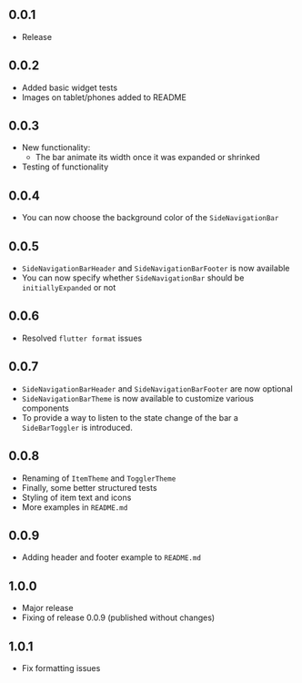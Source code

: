 ## 0.0.1

* Release

## 0.0.2
* Added basic widget tests
* Images on tablet/phones added to README

## 0.0.3
* New functionality: 
    - The bar animate its width once it was expanded or shrinked
* Testing of functionality

## 0.0.4
* You can now choose the background color of the `SideNavigationBar`

## 0.0.5
* ``SideNavigationBarHeader`` and ``SideNavigationBarFooter`` is now available
* You can now specify whether ``SideNavigationBar`` should be ``initiallyExpanded`` or not

## 0.0.6
* Resolved ``flutter format`` issues

## 0.0.7
* ``SideNavigationBarHeader`` and ``SideNavigationBarFooter`` are now optional
* ``SideNavigationBarTheme`` is now available to customize various components
* To provide a way to listen to the state change of the bar a ``SideBarToggler`` is introduced.

## 0.0.8
* Renaming of ```ItemTheme``` and ```TogglerTheme```
* Finally, some better structured tests
* Styling of item text and icons
* More examples in ```README.md```

## 0.0.9
* Adding header and footer example to ```README.md```

## 1.0.0
* Major release
* Fixing of release 0.0.9 (published without changes)

## 1.0.1
* Fix formatting issues